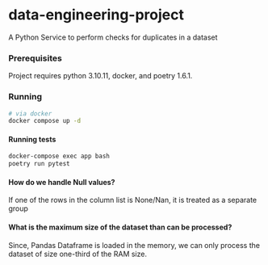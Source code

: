 # data-engineering-project
A Python Service to perform checks for duplicates in a dataset

### Prerequisites
Project requires python 3.10.11, docker, and poetry 1.6.1.

### Running

```bash
# via docker
docker compose up -d
```

#### Running tests
```bash
docker-compose exec app bash
poetry run pytest
```

#### How do we handle Null values?

If one of the rows in the column list is None/Nan, it is treated as a separate group

#### What is the maximum size of the dataset than can be processed?
Since, Pandas Dataframe is loaded in the memory, we can only process the dataset of size one-third of the RAM size.
